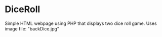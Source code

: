 # DiceRoll
Simple HTML webpage using PHP that displays two dice roll game. Uses image file: "backDice.jpg"
